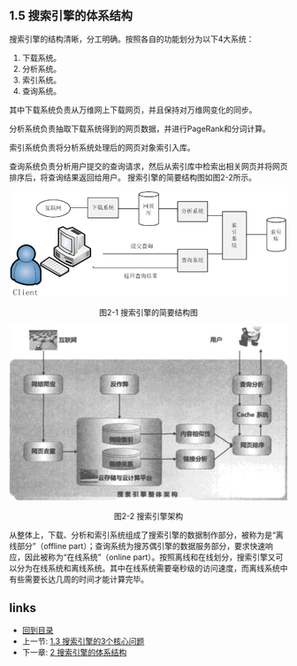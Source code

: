 ## 1.5 搜索引擎的体系结构
搜索引擎的结构清晰，分工明确。按照各自的功能划分为以下4大系统：

1. 下载系统。
2. 分析系统。
3. 索引系统。
4. 查询系统。

其中下载系统负责从万维网上下载网页，并且保持对万维网变化的同步。

分析系统负责抽取下载系统得到的网页数据，并进行PageRank和分词计算。

索引系统负责将分析系统处理后的网页对象索引入库。

查询系统负责分析用户提交的查询请求，然后从索引库中检索出相关网页并将网页排序后，将查询结果返回给用户。
搜索引擎的简要结构图如图2-2所示。

![](images/se-blueprint.png?raw=true)

<center>图2-1 搜索引擎的简要结构图</center>


![](images/se-architecture.png?raw=true)

<center>图2-2 搜索引擎架构</center>

从整体上，下载、分析和索引系统组成了搜索引擎的数据制作部分，被称为是“离线部分”（offline part）；查询系统为搜苏偶引擎的数据服务部分，要求快速响应，因此被称为“在线系统”（online part）。按照离线和在线划分，搜索引擎又可以分为在线系统和离线系统。其中在线系统需要毫秒级的访问速度，而离线系统中有些需要长达几周的时间才能计算完毕。


## links
  * [回到目录](<table-of-contents.md>)
  * 上一节: [1.3 搜索引擎的3个核心问题](01.3.md)
  * 下一章: [2 搜索引擎的体系结构](02.0.md)
